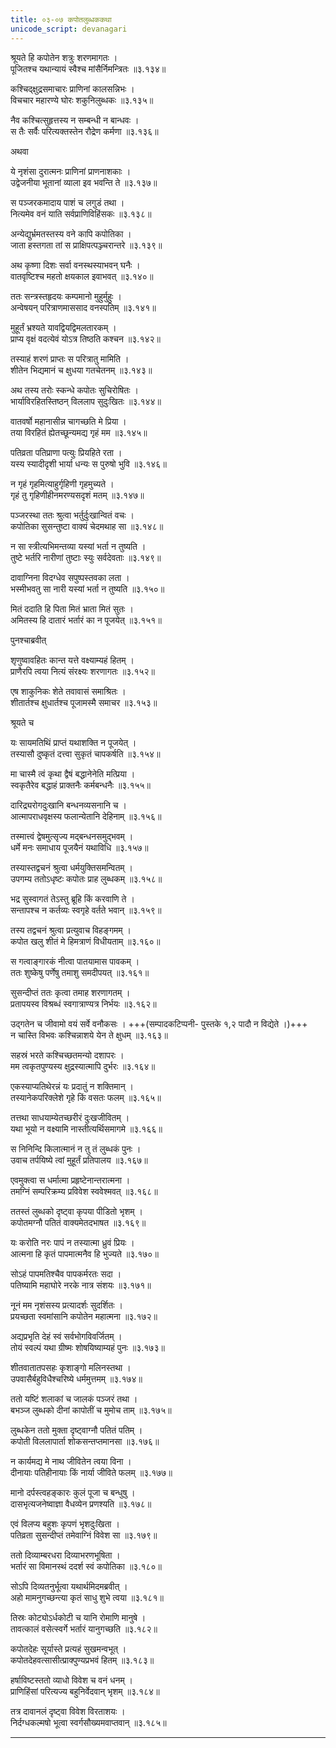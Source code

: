 ```yaml
---
title: ०३-०७ कपोतलुब्धककथा
unicode_script: devanagari
---
```

श्रूयते हि कपोतेन शत्रुः शरणमागतः ।  
पूजितश्च यथान्यायं स्वैश्च मांसैर्निमन्त्रितः ॥३.१३४॥

कश्चिद्क्षुद्रसमाचारः प्राणिनां कालसन्निभः ।  
विचचार महारण्ये घोरः शकुनिलुब्धकः ॥३.१३५॥  

नैव कश्चित्सुहृत्तस्य न सम्बन्धी न बान्धवः ।  
स तैः सर्वैः परित्यक्तस्तेन रौद्रेण कर्मणा ॥३.१३६॥

अथवा

ये नृशंसा दुरात्मनः प्राणिनां प्राणनाशकाः ।  
उद्वेजनीया भूतानां व्याला इव भवन्ति ते ॥३.१३७॥  

स पञ्जरकमादाय पाशं च लगुडं तथा ।  
नित्यमेव वनं याति सर्वप्राणिविहिंसकः ॥३.१३८॥  

अन्येद्युर्भ्रमतस्तस्य वने कापि कपोतिका ।  
जाता हस्तगता तां स प्राक्षिपत्पञ्ज्चरान्तरे ॥३.१३९॥  

अथ कृष्णा दिशः सर्वा वनस्थस्याभवन् घनैः ।  
वातवृष्टिश्च महतो क्षयकाल इवाभवत् ॥३.१४०॥  

ततः सन्त्रस्तहृदयः कम्पमानो मुहुर्मुहुः ।  
अन्वेषयन् परित्राणमाससाद वनस्पतिम् ॥३.१४१॥  

मुहूर्तं भ्रश्यते यावद्वियद्विमलतारकम् ।  
प्राप्य वृक्षं वदत्येवं योऽत्र तिष्ठति कश्चन ॥३.१४२॥  

तस्याहं शरणं प्राप्तः स परित्रातु मामिति ।  
शीतेन भिद्यमानं च क्षुधया गतचेतनम् ॥३.१४३॥  

अथ तस्य तरोः स्कन्धे कपोतः सुचिरोषितः ।  
भार्याविरहितस्तिष्ठन् विललाप सुदुःखितः ॥३.१४४॥  

वातवर्षो महानासीन्न चागच्छति मे प्रिया ।  
तया विरहितं ह्येतच्छून्यमद्य गृहं मम ॥३.१४५॥  

पतिव्रता पतिप्राणा पत्युः प्रियहिते रता ।  
यस्य स्यादीदृशी भार्या धन्यः स पुरुषो भुवि ॥३.१४६॥  

न गृहं गृहमित्याहुर्गृहिणी गृहमुच्यते ।  
गृहं तु गृहिणीहीनमरण्यसदृशं मतम् ॥३.१४७॥  

पञ्जरस्था ततः श्रुत्वा भर्तुर्दुःखान्वितं वचः ।  
कपोतिका सुसन्तुष्टा वाक्यं चेदमथाह सा ॥३.१४८॥  

न सा स्त्रीत्यभिमन्तव्या यस्यां भर्ता न तुष्यति ।  
तुष्टे भर्तरि नारीणां तुष्टाः स्युः सर्वदेवताः ॥३.१४९॥  

दावाग्निना विदग्धेव सपुष्पस्तवका लता ।  
भस्मीभवतु सा नारी यस्यां भर्ता न तुष्यति ॥३.१५०॥  

मितं ददाति हि पिता मितं भ्राता मितं सुतः ।  
अमितस्य हि दातारं भर्तारं का न पूजयेत् ॥३.१५१॥  

पुनश्चाब्रवीत्

शृणुष्वावहितः कान्त यत्ते वक्ष्याम्यहं हितम् ।  
प्राणैरपि त्वया नित्यं संरक्ष्यः शरणागतः ॥३.१५२॥  

एष शाकुनिकः शेते तवावासं समाश्रितः ।  
शीतार्तश्च क्षुधार्तश्च पूजामस्मै समाचर ॥३.१५३॥  

श्रूयते च

यः सायमतिथिं प्राप्तं यथाशक्ति न पूजयेत् ।  
तस्यासौ दुष्कृतं दत्त्वा सुकृतं चापकर्षति ॥३.१५४॥  

मा चास्मै त्वं कृथा द्वैषं बद्धानेनेति मत्प्रिया ।  
स्वकृतैरेव बद्धाहं प्राक्तनैः कर्मबन्धनैः ॥३.१५५॥  

दारिद्र्यरोगदुःखानि बन्धनव्यसनानि च ।  
आत्मापराधवृक्षस्य फलान्येतानि देहिनाम् ॥३.१५६॥  

तस्मात्त्वं द्वेषमुत्सृज्य मद्बन्धनसमुद्भवम् ।  
धर्मे मनः समाधाय पूजयैनं यथाविधि ॥३.१५७॥  

तस्यास्तद्वचनं श्रुत्वा धर्मयुक्तिसमन्वितम् ।  
उपगम्य ततोऽधृष्टः कपोतः प्राह लुब्धकम् ॥३.१५८॥  

भद्र सुस्वागतं तेऽस्तु ब्रूहि किं करवाणि ते ।  
सन्तापश्च न कर्तव्यः स्वगृहे वर्तते भवान् ॥३.१५९॥  

तस्य तद्वचनं श्रुत्वा प्रत्युवाच विहङ्गमम् ।  
कपोत खलु शीतं मे हिमत्राणं विधीयताम् ॥३.१६०॥  

स गत्वाङ्गारकं नीत्वा पातयामास पावकम् ।  
ततः शुष्केषु पर्णेषु तमाशु समदीपयत् ॥३.१६१॥  

सुसन्दीप्तं ततः कृत्वा तमाह शरणागतम् ।  
प्रतापयस्व विश्रब्धं स्वगात्राण्यत्र निर्भयः ॥३.१६२॥  

उद्गतेन च जीवामो वयं सर्वे वनौकसः ।  +++(सम्पादकटिप्पनी- पुस्तके १,२ पादौ न विद्येते ।)+++  
न चास्ति विभवः कश्चिन्नाशये येन ते क्षुधम् ॥३.१६३॥  

सहस्रं भरते कश्चिच्छतमन्यो दशापरः ।  
मम त्वकृतपुण्यस्य क्षुद्रस्यात्मापि दुर्भरः ॥३.१६४॥  

एकस्याप्यतिथेरन्नं यः प्रदातुं न शक्तिमान् ।  
तस्यानेकपरिक्लेशे गृहे किं वसतः फलम् ॥३.१६५॥  

तत्तथा साधयाम्येतच्छरीरं दुःखजीवितम् ।  
यथा भूयो न वक्ष्यामि नास्तीत्यर्थिसमागमे ॥३.१६६॥  

स निनिन्दि किलात्मानं न तु तं लुब्धकं पुनः ।  
उवाच तर्पयिष्ये त्वां मुहूर्तं प्रतिपालय ॥३.१६७॥  

एवमुक्त्वा स धर्मात्मा प्रहृष्टेनान्तरात्मना ।  
तमग्निं सम्परिक्रम्य प्रविवेश स्ववेश्मवत् ॥३.१६८॥  

ततस्तं लुब्धको दृष्ट्वा कृपया पीडितो भृशम् ।  
कपोतमग्नौ पतितं वाक्यमेतदभाषत ॥३.१६९॥  

यः करोति नरः पापं न तस्यात्मा ध्रुवं प्रियः ।  
आत्मना हि कृतं पापमात्मनैव हि भुज्यते ॥३.१७०॥  

सोऽहं पापमतिश्चैव पापकर्मरतः सदा ।  
पतिष्यामि महाघोरे नरके नात्र संशयः ॥३.१७१॥  

नूनं मम नृशंसस्य प्रत्यादर्शः सुदर्शितः ।  
प्रयच्छता स्वमांसानि कपोतेन महात्मना ॥३.१७२॥  

अद्यप्रभृति देहं स्वं सर्वभोगविवर्जितम् ।  
तोयं स्वल्पं यथा ग्रीष्मः शोषयिष्याम्यहं पुनः ॥३.१७३॥  

शीतवातातपसहः कृशाङ्गो मलिनस्तथा ।  
उपवासैर्बहुविधैश्चरिष्ये धर्ममुत्तमम् ॥३.१७४॥   

ततो यष्टिं शलाकां च जालकं पञ्जरं तथा ।  
बभञ्ज लुब्धको दीनां कापोतीं च मुमोच ताम् ॥३.१७५॥  

लुब्धकेन ततो मुक्ता दृष्ट्वाग्नौ पतितं पतिम् ।  
कपोती विललापार्ता शोकसन्तप्तमानसा ॥३.१७६॥  

न कार्यमद्य मे नाथ जीवितेन त्वया विना ।  
दीनायाः पतिहीनायाः किं नार्या जीविते फलम् ॥३.१७७॥  

मानो दर्पस्त्वहङ्कारः कुलं पूजा च बन्धुषु ।  
दासभृत्यजनेष्वाज्ञा वैधव्येन प्रणश्यति ॥३.१७८॥  

एवं विलप्य बहुशः कृपणं भृशदुःखिता ।  
पतिव्रता सुसन्दीप्तं तमेवाग्निं विवेश सा ॥३.१७९॥  

ततो दिव्याम्बरधरा दिव्याभरणभूषिता ।  
भर्तारं सा विमानस्थं ददर्श स्वं कपोतिका ॥३.१८०॥  

सोऽपि दिव्यतनुर्भूत्वा यथार्थमिदमब्रवीत् ।  
अहो मामनुगच्छन्त्या कृतं साधु शुभे त्वया ॥३.१८१॥  

तिस्रः कोट्योऽर्धकोटी च यानि रोमाणि मानुषे ।  
तावत्कालं वसेत्स्वर्गे भर्तारं यानुगच्छति ॥३.१८२॥  

कपोतदेहः सूर्यास्ते प्रत्यहं सुखमन्वभूत् ।  
कपोतदेहवत्सासीत्प्राक्पुण्यप्रभवं हितम् ॥३.१८३॥  

हर्षाविष्टस्ततो व्याधो विवेश च वनं धनम् ।  
प्राणिहिंसां परित्यज्य बहुनिर्वेदवान् भृशम् ॥३.१८४॥  

तत्र दावानलं दृष्ट्वा विवेश विरताशयः ।  
निर्दग्धकल्मषो भूत्वा स्वर्गसौख्यमवाप्तवान् ॥३.१८५॥  


***********************************************************************

